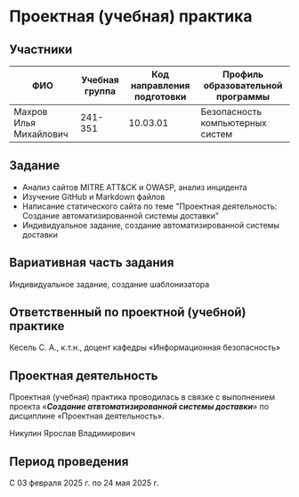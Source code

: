 # Проектная (учебная) практика

## Участники

| ФИО | Учебная группа | Код направления подготовки | Профиль образовательной программы |
|-|-|-|-|
| Махров Илья Михайлович |241-351|10.03.01|Безопасность компьютерных систем|



## Задание

- Анализ сайтов MITRE ATT&CK и OWASP, анализ инцидента
- Изучение GitHub и Markdown файлов
- Написание статического сайта по теме "Проектная деятельность: Создание автоматизированной системы доставки"
- Индивидуальное задание, создание автоматизированной системы доставки

## Вариативная часть задания

Индивидуальное задание, создание шаблонизатора

## Ответственный по проектной (учебной) практике

Кесель С. А., к.т.н., доцент кафедры «Информационная безопасность»

## Проектная деятельность

Проектная (учебная) практика проводилась в связке с выполнением проекта «***Создание атвтоматизированной системы доставки***» по дисциплине «Проектная деятельность».

Никулин Ярослав Владимирович

## Период проведения

С 03 февраля 2025 г. по 24 мая 2025 г.
